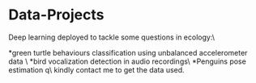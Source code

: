 # Data-Projects
Deep learning deployed to tackle some questions in ecology:\\

*green turtle behaviours classification using unbalanced accelerometer data \\
*bird vocalization detection in audio recordings\\
*Penguins pose estimation q\\
kindly contact me to get the data used.
